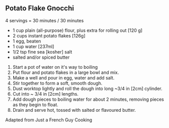 ## Potato Flake Gnocchi

4 servings = 30 minutes / 30 minutes

* 1 cup plain (all-purpose) flour, plus extra for rolling out [120 g]
* 2 cups instant potato flakes [126g]
* 1 egg, beaten
* 1 cup water [237ml]
* 1/2 tsp fine sea [kosher] salt
* salted and/or spiced butter

1. Start a pot of water on it's way to boiling
2. Put flour and potato flakes in a large bowl and mix.
3. Make a well and pour in egg, water and add salt.
4. Stir together to form a soft, smooth dough.
5. Dust worktop lightly and roll the dough into long ~3/4 in [2cm] cylinder.
6. Cut into ~ 3/4 in [2cm] lengths.
7. Add dough pieces to boiling water for about 2 minutes, removing pieces as they begin to float.
8. Drain and serve hot, tossed with salted or flavoured butter.

Adapted from Just a French Guy Cooking
